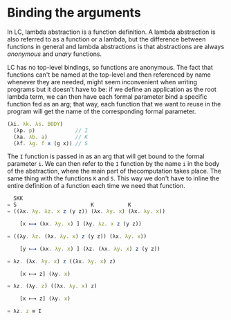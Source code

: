 # Binding the arguments

In LC, lambda abstraction is a function definition. A lambda abstraction is also referred to as a function or a lambda, but the difference between functions in general and lambda abstractions is that abstractions are always *anonymous* and *unary* functions.

LC has no top-level bindings, so functions are anonymous. The fact that functions can't be named at the top-level and then referenced by name whenever they are needed, might seem inconvenient when writing programs but it doesn't have to be: if we define an application as the root lambda term, we can then have each formal parameter bind a specific function fed as an arg; that way, each function that we want to reuse in the program will get the name of the corresponding formal parameter.

```js
(λi. λk. λs. BODY)
  (λp. p)             // I
  (λa. λb. a)         // K
  (λf. λg. f x (g x)) // S
```

The `I` function is passed in as an arg that will get bound to the formal parameter `i`. We can then refer to the `I` function by the name `i` in the body of the abstraction, where the main part of thecomputation takes place. The same thing with the functions `K` and `S`. This way we don't have to inline the entire definition of a function each time we need that function.


```js
  SKK
= S                        K           K
= ((λx. λy. λz. x z (y z)) (λx. λy. x) (λx. λy. x))

    [x ⟼ (λx. λy. x) ] (λy. λz. x z (y z))

= ((λy. λz. (λx. λy. x) z (y z)) (λx. λy. x))

    [y ⟼ (λx. λy. x) ] (λz. (λx. λy. x) z (y z))

= λz. (λx. λy. x) z ((λx. λy. x) z)

    [x ⟼ z] (λy. x)

= λz. (λy. z) ((λx. λy. x) z)

    [x ⟼ z] (λy. x)

= λz. z ≡ I
```
